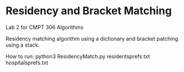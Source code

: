 # Residency and Bracket Matching
Lab 2 for CMPT 306 Algorithms

Residency matching algorithm using a dictionary and bracket patching using a stack.

How to run: python3 ResidencyMatch.py residentsprefs.txt hospitalsprefs.txt